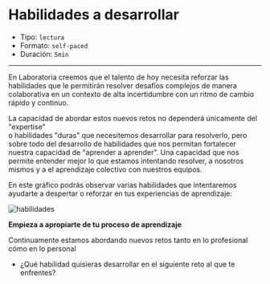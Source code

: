 # Habilidades a desarrollar

* Tipo: `lectura`
* Formato: `self-paced`
* Duración: `5min`

***

En Laboratoria creemos que el talento de hoy necesita reforzar las
habilidades que le permitirán resolver desafíos complejos de manera
colaborativa en un contexto de alta incertidumbre con un ritmo de
cambio rápido y continuo.

La capacidad de abordar estos nuevos retos no dependerá únicamente del "expertise"  
o habilidades "duras" que necesitemos desarrollar para resolverlo, pero sobre
todo del desarrollo de habilidades que nos permitan fortalecer nuestra capacidad
de "aprender a aprender". Una capacidad que nos permite entender mejor lo que
estamos intentando resolver, a nosotros mismos y a el aprendizaje colectivo
con nuestros equipos.  

En este gráfico podrás observar varias habilidades que intentaremos ayudarte
a despertar o reforzar en tus experiencias de aprendizaje:

![habilidades](https://user-images.githubusercontent.com/42012372/81232054-d1373780-8fb9-11ea-9f09-71a5b1efe90f.png)

**Empieza a apropiarte de tu proceso de aprendizaje**

Continuamente estamos abordando nuevos retos tanto en lo profesional cómo en
lo personal
- ¿Qué habilidad quisieras desarrollar en el siguiente reto al que te enfrentes?

